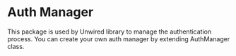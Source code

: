 # Auth Manager

This package is used by Unwired library to manage the authentication process. You can create your own auth manager by extending AuthManager class.